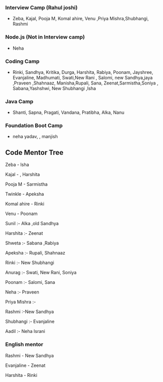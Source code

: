 ### Interview Camp (Rahul joshi)

- Zeba, Kajal, Pooja M, Komal ahire, Venu ,Priya Mishra,Shubhangi, Rashmi

### Node.js (Not in Interview camp)

 - Neha 
 

### Coding Camp

- Rinki, Sandhya, Kritika, Durga, Harshita, Rabiya, Poonam, Jayshree, Evanjaline, Madhumati, Swati,New Rani , Salomi, new Sandhya,jaya ,Praveen ,Shahnaaz, Manisha,Rupali, Sana, Zeenat,Sarmistha,Soniya , Sabana,Yashshwi, New Shubhangi ,Isha


### Java Camp

- Shanti, Sapna, Pragati, Vandana, Pratibha, Alka, Nanu


### Foundation Boot Camp

- neha yadav, , manjish 

## Code Mentor Tree

Zeba -  Isha 

Kajal - , Harshita

Pooja M - Sarmistha 

Twinkle -   Apeksha 

Komal ahire -  Rinki

Venu -   Poonam

Sunil :- Alka ,old Sandhya 

Harshita :- Zeenat

Shweta :- Sabana ,Rabiya

Apeksha :- Rupali, Shahnaaz 

Rinki :- New Shubhangi 

Anurag :- Swati, New Rani, Soniya 

Poonam :- Salomi, Sana 

Neha :- Praveen 

Priya Mishra :- 

Rashmi :-New Sandhya

Shubhangi :- Evanjaline

Aadil :-  Neha Israni

### English mentor

Rashmi - New Sandhya

Evanjaline -  Zeenat

Harshita - Rinki















